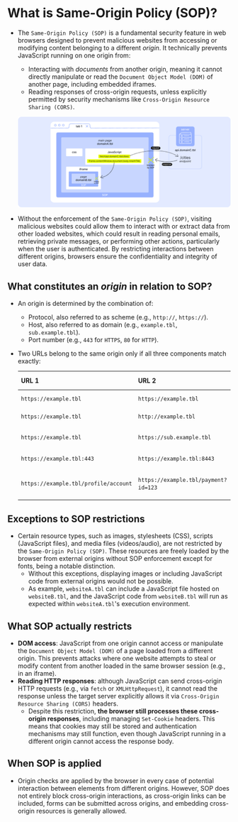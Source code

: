 # What is Same-Origin Policy (SOP)?

* The `Same-Origin Policy (SOP)` is a fundamental security feature in web browsers designed to prevent malicious websites from accessing or modifying content belonging to a different *origin*. It technically prevents JavaScript running on one origin from:
  * Interacting with *documents* from another origin, meaning it cannot directly manipulate or read the `Document Object Model (DOM)` of another page, including embedded iframes.
  * Reading responses of cross-origin requests, unless explicitly permitted by security mechanisms like `Cross-Origin Resource Sharing (CORS)`.

  ![Same-origin policy overview][1]

* Without the enforcement of the `Same-Origin Policy (SOP)`, visiting malicious websites could allow them to interact with or extract data from other loaded websites, which could result in reading personal emails, retrieving private messages, or performing other actions, particularly when the user is authenticated. By restricting interactions between different origins, browsers ensure the confidentiality and integrity of user data.

## What constitutes an *origin* in relation to SOP?

* An origin is determined by the combination of:
  * Protocol, also referred to as scheme (e.g., `http://`, `https://`).
  * Host, also referred to as domain (e.g., `example.tbl`, `sub.example.tbl`).
  * Port number (e.g., `443` for `HTTPS`, `80` for `HTTP`).
* Two URLs belong to the same origin only if all three components match exactly:

  | URL 1 | URL 2 | Same origin? | Reason |
  |----------|----------|-------------|--------|
  | `https://example.tbl` | `https://example.tbl` | ✅ Yes | All components match |
  | `https://example.tbl` | `http://example.tbl` | ❌ No | Protocol differs (`https` vs `http`) |
  | `https://example.tbl` | `https://sub.example.tbl` | ❌ No | Host differs (`example.tbl` vs `sub.example.tbl`) |
  | `https://example.tbl:443` | `https://example.tbl:8443` | ❌ No | Port differs (`443` vs `8443`) |
  | `https://example.tbl/profile/account` | `https://example.tbl/payment?id=123` | ✅ Yes | Path and query parameters do not affect the origin |

## Exceptions to SOP restrictions

* Certain resource types, such as images, stylesheets (CSS), scripts (JavaScript files), and media files (videos/audio), are not restricted by the `Same-Origin Policy (SOP)`. These resources are freely loaded by the browser from external origins without SOP enforcement except for fonts, being a notable distinction.
  * Without this exceptions, displaying images or including JavaScript code from external origins would not be possible.
  * As example, `websiteA.tbl` can include a JavaScript file hosted on `websiteB.tbl`, and the JavaScript code from `websiteB.tbl` will run as expected within `websiteA.tbl`'s execution environment.

## What SOP actually restricts

* **DOM access**: JavaScript from one origin cannot access or manipulate the `Document Object Model (DOM)` of a page loaded from a different origin. This prevents attacks where one website attempts to steal or modify content from another loaded in the same browser session (e.g., in an iframe).
* **Reading HTTP responses**: although JavaScript can send cross-origin HTTP requests (e.g., via `fetch` or `XMLHttpRequest`), it cannot read the response unless the target server explicitly allows it via `Cross-Origin Resource Sharing (CORS)` headers.
  * Despite this restriction, **the browser still processes these cross-origin responses**, including managing `Set-Cookie` headers. This means that cookies may still be stored and authentication mechanisms may still function, even though JavaScript running in a different origin cannot access the response body.

## When SOP is applied

* Origin checks are applied by the browser in every case of potential interaction between elements from different origins. However, SOP does not entirely block cross-origin interactions, as cross-origin links can be included, forms can be submitted across origins, and embedding cross-origin resources is generally allowed.

[1]: /static/images/same-origin-policy-overview.png

